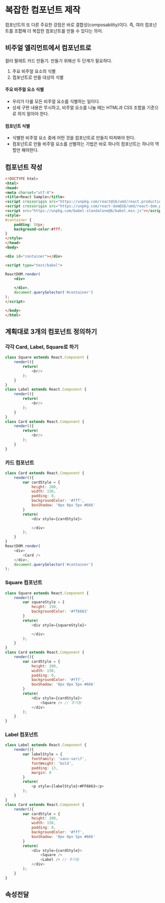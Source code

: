 # 복잡한 컴포넌트 제작
컴포넌트의 또 다른 주요한 강점은 바로 결합성(composability)이다. 즉, 여러 컴포넌트를 조합해 더 복잡한 컴포넌트를 만들 수 있다는 의미.

## 비주얼 엘리먼트에서 컴포넌트로
컬러 팔레트 카드 만들기. 만들기 위해선 두 단계가 필요하다.
1. 주요 비주얼 요소의 식별
2. 컴포넌트로 만들 대상의 식별

#### 주요 비주얼 요소 식별
- 우리가 다룰 모든 비주얼 요소를 식별하는 일이다. 
- 상세 구현 내용은 무시하고, 비주얼 요소를 나눌 때는 HTML과 CSS 조합을 기준으로 하지 말아야 한다.


#### 컴포넌트 식별
- 식별한 비주얼 요소 중에 어떤 것을 컴포넌트로 만들지 따져봐야 한다. 
- 컴포넌트로 만들 비주얼 요소를 선별하는 기법은 바로 하나의 컴포넌트는 하나의 역할만 해야한다.

## 컴포넌트 작성
``` html
<!DOCTYPE html>
<html>
<head>
<meta charset="utf-8">
<title>React Sample</title>
<script crossorigin src="https://unpkg.com/react@16/umd/react.production.min.js"></script>
<script crossorigin src="https://unpkg.com/react-dom@16/umd/react-dom.production.min.js"></script>
<script src="https://unpkg.com/babel-standalone@6/babel.min.js"></script>
<style>
#container {
    padding: 50px;
    background-color:#fff;
}
</style>
</head>
<body>

<div id="container"></div>

<script type="text/babel">

ReactDOM.render(
    <div>
        
    </div>,
    document.querySelector('#container')
);
</script>

</body>
</html>
```

## 계획대로 3개의 컴포넌트 정의하기
### 각각 Card, Label, Square로 하기
``` js
class Square extends React.Component {
    render(){
        return(
            <br/>
        );
    }
}
class Label extends React.Component {
    render(){
        return(
            <br/>
        );
    }
}
class Card extends React.Component {
    render(){
        return(
            <br/>
        );
    }
}
```

### 카드 컴포넌트
``` js
class Card extends React.Component {
    render(){
        var cardStyle = {
            height: 200,
            width: 150,
            padding: 0,
            backgroundColor: '#fff',
            boxShadow: '0px 0px 5px #666'
        }
        return(
            <div style={cardStyle}>

            </div>
        );
    }
}
ReactDOM.render(
    <div>
        <Card />
    </div>,
    document.querySelector('#container')
);
```

### Square 컴포넌트
``` js
class Square extends React.Component {
    render(){
        var squareStyle = {
            height: 150,
            backgroundColor: '#ff6663'
        }
        return(
            <div style={squareStyle}>

            </div>
        );
    }
}
class Card extends React.Component {
    render(){
        var cardStyle = {
            height: 200,
            width: 150,
            padding: 0,
            backgroundColor: '#fff',
            boxShadow: '0px 0px 5px #666'
        }
        return(
            <div style={cardStyle}>
                <Square /> // 추가됨
            </div>
        );
    }
}
```


### Label 컴포넌트
``` js
class Label extends React.Component {
    render(){
        var labelStyle = {
            fontFamily: 'sans-serif',
            fontWeight: 'bold',
            padding: 13,
            margin: 0
        }
        return(
            <p style={labelStyle}>#FF6663</p>
        );
    }
}
class Card extends React.Component {
    render(){
        var cardStyle = {
            height: 200,
            width: 150,
            padding: 0,
            backgroundColor: '#fff',
            boxShadow: '0px 0px 5px #666'
        }
        return(
            <div style={cardStyle}>
                <Square />
                <Label /> // 추가됨
            </div>
        );
    }
}
```

## 속성전달

